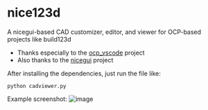 # nice123d
A nicegui-based CAD customizer, editor, and viewer for OCP-based projects like build123d

* Thanks especially to the [ocp_vscode](https://github.com/bernhard-42/vscode-ocp-cad-viewer) project
* Also thanks to the [nicegui](https://github.com/zauberzeug/nicegui) project

After installing the dependencies, just run the file like:
```
python cadviewer.py
```

Example screenshot:
![image](https://github.com/user-attachments/assets/9f03598b-0f60-462a-a2b0-d9211ab0911d)
